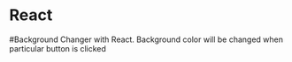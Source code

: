 # React
#Background Changer with React.
Background color will be changed when particular button is clicked

